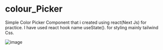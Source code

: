 # colour_Picker
Simple Color Picker Component that i created using react(Next Js) for practice. I have used react hook name useState(). for styling mainly tailwind Css.


![image](https://github.com/user-attachments/assets/c5de3bd9-8a46-44c6-b3c4-0fcaf7a79512)

